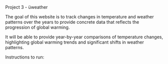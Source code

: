 Project 3 - üweather

The goal of this website is to track changes in temperature and weather patterns over the years to provide concrete data that reflects the progression of global warming. 

It will be able to provide year-by-year comparisons of temperature changes, highlighting global warming trends and significant shifts in weather patterns.

Instructions to run:

